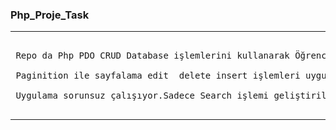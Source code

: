 <h3> Php_Proje_Task</h3>
<hr>
<pre>                            
 Repo da Php PDO CRUD Database işlemlerini kullanarak Öğrenci Kayıt İşlemleri uygulama taskını yaptım. </br>
 Paginition ile sayfalama edit  delete insert işlemleri uygulandı.</br>
 Uygulama sorunsuz çalışıyor.Sadece Search işlemi geliştirilecek commit edilecek.

</pre>
<hr>
